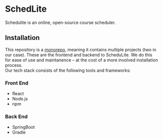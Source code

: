 # SchedLite
Schedulite is an online, open-source course scheduler.
## Installation
This repository is a [monorepo](https://en.wikipedia.org/wiki/Monorepo), meaning it contains multiple projects (two in our case). These are the frontend and backend to ScheduLite. We do this for ease of use and maintanence – at the cost of a more involved installation process.\
Our tech stack consists of the following tools and frameworks:
### Front End
* React
* Node.js
* npm
### Back End
* SpringBoot
* Gradle
